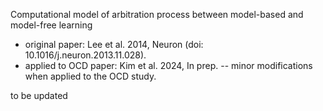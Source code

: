 Computational model of arbitration process between model-based and model-free learning
- original paper: Lee et al. 2014, Neuron (doi: 10.1016/j.neuron.2013.11.028).
- applied to OCD paper: Kim et al. 2024, In prep.
-- minor modifications when applied to the OCD study.

to be updated
